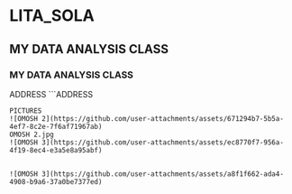 # LITA_SOLA
## MY DATA ANALYSIS CLASS
### MY DATA ANALYSIS CLASS
ADDRESS ```ADDRESS
```
PICTURES
![OMOSH 2](https://github.com/user-attachments/assets/671294b7-5b5a-4ef7-8c2e-7f6af71967ab)
OMOSH 2.jpg
![OMOSH 3](https://github.com/user-attachments/assets/ec8770f7-956a-4f19-8ec4-e3a5e8a95abf)


![OMOSH 3](https://github.com/user-attachments/assets/a8f1f662-ada4-4908-b9a6-37a0be7377ed)
